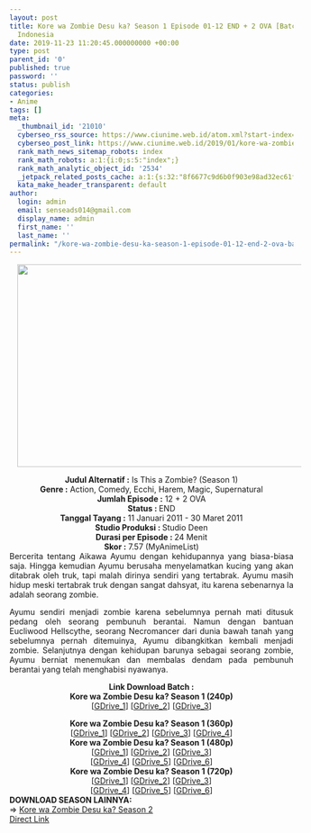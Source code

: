 ```yaml
---
layout: post
title: Kore wa Zombie Desu ka? Season 1 Episode 01-12 END + 2 OVA [Batch] Subtitle
  Indonesia
date: 2019-11-23 11:20:45.000000000 +00:00
type: post
parent_id: '0'
published: true
password: ''
status: publish
categories:
- Anime
tags: []
meta:
  _thumbnail_id: '21010'
  cyberseo_rss_source: https://www.ciunime.web.id/atom.xml?start-index=1651&max-results=150
  cyberseo_post_link: https://www.ciunime.web.id/2019/01/kore-wa-zombie-desu-ka-season-1-episode.html
  rank_math_news_sitemap_robots: index
  rank_math_robots: a:1:{i:0;s:5:"index";}
  rank_math_analytic_object_id: '2534'
  _jetpack_related_posts_cache: a:1:{s:32:"8f6677c9d6b0f903e98ad32ec61f8deb";a:2:{s:7:"expires";i:1644840031;s:7:"payload";a:0:{}}}
  kata_make_header_transparent: default
author:
  login: admin
  email: senseads014@gmail.com
  display_name: admin
  first_name: ''
  last_name: ''
permalink: "/kore-wa-zombie-desu-ka-season-1-episode-01-12-end-2-ova-batch-subtitle-indonesia/"
---
```

<div class="separator" style="clear: both; text-align: center;"><a href="https://1.bp.blogspot.com/-JhKeZygL9Uw/XDWqN8-cX6I/AAAAAAAAG1c/M_7Hc4zNUBAcb32slLxbaD9RE1t2Me6LgCLcBGAs/s1600/Kore%2Bwa%2BZombie%2BDesu%2Bka%2BSeason%2B1.jpg" imageanchor="1" style="margin-left: 1em; margin-right: 1em;"><img border="0" data-original-height="720" data-original-width="1280" height="360" src="{{ site.baseurl }}/assets/2019/11/Kore%2Bwa%2BZombie%2BDesu%2Bka%2BSeason%2B1.jpg" width="640" /></a></div>
<p>
<div style="text-align: center;"><b>Judul Alternatif :</b> Is This a Zombie? (Season 1)</div>
<div style="text-align: center;"><b><b>Genre :</b></b> Action, Comedy, Ecchi, Harem, Magic, Supernatural</div>
<div style="text-align: center;"><b>Jumlah Episode :</b> 12 + 2 OVA<br /><b>Status :&nbsp;</b>END<br /><b>Tanggal Tayang :</b> 11 Januari 2011 - 30 Maret 2011<br /><b>Studio Produksi : </b>Studio Deen<br /><b>Durasi per Episode :&nbsp;</b>24 Menit</div>
<div style="text-align: center;"><b>Skor :</b> 7.57 (MyAnimeList)</div>
<div style="text-align: justify;"></div>
<div style="text-align: justify;">Bercerita tentang Aikawa Ayumu dengan kehidupannya yang biasa-biasa saja. Hingga kemudian Ayumu berusaha menyelamatkan kucing yang akan ditabrak oleh truk, tapi malah dirinya sendiri yang tertabrak. Ayumu masih hidup meski tertabrak truk dengan sangat dahsyat, itu karena sebenarnya Ia adalah seorang zombie.</p>
<p>Ayumu sendiri menjadi zombie karena sebelumnya pernah mati ditusuk pedang oleh seorang pembunuh berantai. Namun dengan bantuan Eucliwood Hellscythe, seorang Necromancer dari dunia bawah tanah yang sebelumnya pernah ditemuinya, Ayumu dibangkitkan kembali menjadi zombie. Selanjutnya dengan kehidupan barunya sebagai seorang zombie, Ayumu berniat menemukan dan membalas dendam pada pembunuh berantai yang telah menghabisi nyawanya.</p></div>
<div style="text-align: justify;"></div>
<div style="text-align: justify;"></div>
<div style="text-align: center;"><b>Link Download Batch :</b></div>
<div style="text-align: center;">
<div style="text-align: center;"><b>Kore wa Zombie Desu ka? Season 1 (240p)</b></div>
<div style="text-align: center;">[<a href="https://drive.google.com/uc?id=1YME3BUhmIhwGg0B1ARoxl2BfmWanurcz" target="_blank" rel="noopener">GDrive_1</a>] [<a href="https://drive.google.com/uc?id=1NJaxUGGZgVBzVwdeIL_dMNw1jg5iV847" target="_blank" rel="noopener">GDrive_2</a>] [<a href="https://drive.google.com/uc?id=1cIfhbSYe_mPtv-GiSOdVMQoDnVZWA0ww" target="_blank" rel="noopener">GDrive_3</a>]</div>
<p></div>
<div style="text-align: center;"><b>Kore wa Zombie Desu ka? Season 1 (360p)</b></div>
<div style="text-align: center;">[<a href="https://drive.google.com/uc?id=1-P0KqSMPVfnUyOGZkS1AoSBAxKpek6ZR" target="_blank" rel="noopener">GDrive_1</a>] [<a href="https://drive.google.com/uc?id=1hj-JQspNCIflqvJNQqcJiXZTNW-2BEtY" target="_blank" rel="noopener">GDrive_2</a>] [<a href="https://drive.google.com/uc?id=1r77WmqkMbX9nNhgwjNxAmm3gJNIWg5XE" target="_blank" rel="noopener">GDrive_3</a>] [<a href="https://drive.google.com/uc?id=15DXYew4Nbcpsq8U-df1EeczaqyHJZq7D" target="_blank" rel="noopener">GDrive_4</a>]</div>
<div style="text-align: center;"></div>
<div style="text-align: center;"><b>Kore wa Zombie Desu ka? Season 1 (480p)</b><br />[<a href="https://drive.google.com/uc?id=1o7smQDnegrMWVg4NTWZfAp1qRFfFefbC" target="_blank" rel="noopener">GDrive_1</a>] [<a href="https://drive.google.com/uc?id=1mxgs9iw426ozh1G0DDieG_BLikvZpH9j" target="_blank" rel="noopener">GDrive_2</a>] [<a href="https://drive.google.com/uc?id=1s1KOI5aXreWy-lCCIzUzeXXpMD-xdJOF" target="_blank" rel="noopener">GDrive_3</a>]<br />[<a href="https://drive.google.com/uc?id=1YkZs3ipRilNSsa3QXJ2EeQtq8BiyuPfe" target="_blank" rel="noopener">GDrive_4</a>] [<a href="https://drive.google.com/uc?id=13Uh_WlEkFw8NgMKnFxStoufPSeiEceeq" target="_blank" rel="noopener">GDrive_5</a>] [<a href="https://drive.google.com/uc?id=1-N6mYiU3S8dr7z79VKxR7hnS_lKMj3pV" target="_blank" rel="noopener">GDrive_6</a>]</div>
<div style="text-align: center;"><b>Kore wa Zombie Desu ka? Season 1 (720p)</b><br />[<a href="https://drive.google.com/uc?id=1JJpaxe63xJTcHQt90wVwLR_Ps3dOW8Lm" target="_blank" rel="noopener">GDrive_1</a>] [<a href="https://drive.google.com/uc?id=1fJbqhIryUljdIJBdm9qrZL8H9icNXZFo" target="_blank" rel="noopener">GDrive_2</a>] [<a href="https://drive.google.com/uc?id=1mmpkz1rpkf1QuOsu6jlounhQiloSu4F1" target="_blank" rel="noopener">GDrive_3</a>]<br />[<a href="https://drive.google.com/uc?id=1yUFXgGjh6nmDpsUrbxl6iakcc_WATMuU" target="_blank" rel="noopener">GDrive_4</a>] [<a href="https://drive.google.com/uc?id=1aS1F4F3hN0FWrMo_HR6SyaMzce9XX-ZC" target="_blank" rel="noopener">GDrive_5</a>] [<a href="https://drive.google.com/uc?id=1SE1kpAZfIIXoJWZBZLp4eu9wBwsXjDYO" target="_blank" rel="noopener">GDrive_6</a>]
<div style="text-align: justify;"></div>
<div style="text-align: justify;"></div>
<div style="text-align: justify;"><b>DOWNLOAD SEASON LAINNYA:</b></div>
<div style="text-align: justify;"></div>
<div style="text-align: justify;">=&gt; <a href="https://www.ciunime.web.id/2019/01/kore-wa-zombie-desu-ka-season-2-episode.html" target="_blank" rel="noopener">Kore wa Zombie Desu ka? Season 2</a></div>
<div style="text-align: justify;"></div>
</div>
<link rel="stylesheet" href="https://cdnjs.cloudflare.com/ajax/libs/font-awesome/4.7.0/css/font-awesome.min.css" />
<div class="divbtn"> <a href="https://handymansurrender.com/fihup8buzv?key=94550f7ce39444073321dde3b8782f97" class="btn"><i class="fa fa-download"></i> Direct Link</a> </div>
